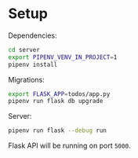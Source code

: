 # Setup

Dependencies:
```bash
cd server
export PIPENV_VENV_IN_PROJECT=1
pipenv install 
```

Migrations:
```bash
export FLASK_APP=todos/app.py
pipenv run flask db upgrade
```
Server:

```bash
pipenv run flask --debug run
```

Flask API will be running on port `5000`.
